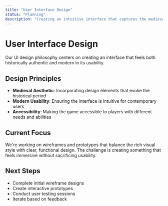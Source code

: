 ```yaml
---
title: "User Interface Design"
status: "Planning"
description: "Creating an intuitive interface that captures the medieval aesthetic while remaining user-friendly."
---
```


# User Interface Design

Our UI design philosophy centers on creating an interface that feels both historically authentic and modern in its usability.

## Design Principles
- **Medieval Aesthetic**: Incorporating design elements that evoke the historical period
- **Modern Usability**: Ensuring the interface is intuitive for contemporary users
- **Accessibility**: Making the game accessible to players with different needs and abilities

## Current Focus
We're working on wireframes and prototypes that balance the rich visual style with clear, functional design. The challenge is creating something that feels immersive without sacrificing usability.

## Next Steps
- Complete initial wireframe designs
- Create interactive prototypes
- Conduct user testing sessions
- Iterate based on feedback

